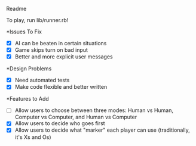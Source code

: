 Readme

To play, run lib/runner.rb!

*Issues To Fix
- [X] AI can be beaten in certain situations
- [X] Game skips turn on bad input
- [X] Better and more explicit user messages

*Design Problems
- [X] Need automated tests
- [X] Make code flexible and better written

*Features to Add
- [ ] Allow users to choose between three modes: Human vs Human, Computer vs Computer, and Human vs Computer
- [X] Allow users to decide who goes first
- [X] Allow users to decide what "marker" each player can use (traditionally, it's Xs and Os)